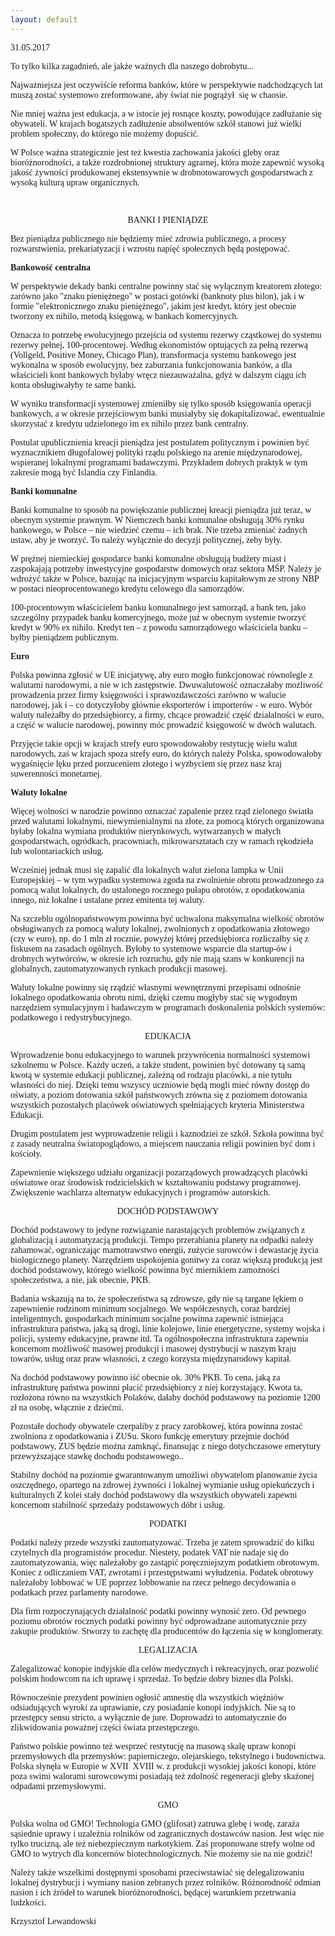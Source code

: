 ```yaml
---
layout: default
---
```


<!--235-->
<p style="margin-top: 0px; margin-right: 0px; margin-left: 0px; line-height: normal; font-family: 'Times New Roman';">31.05.2017</p>
<p style="margin-top: 0px; margin-right: 0px; margin-left: 0px; line-height: normal; font-family: 'Times New Roman';">To tylko kilka zagadnień, ale jakże ważnych dla naszego dobrobytu...&nbsp;</p>
<p style="margin-top: 0px; margin-right: 0px; margin-left: 0px; line-height: normal; font-family: 'Times New Roman';">Najważniejsza jest oczywiście reforma banków, które w perspektywie nadchodzących lat muszą zostać systemowo zreformowane, aby świat nie pogrążył&nbsp; się w chaosie.&nbsp;</p>
<p style="margin-top: 0px; margin-right: 0px; margin-left: 0px; line-height: normal; font-family: 'Times New Roman';">Nie mniej ważna jest edukacja, a w istocie jej rosnące koszty, powodujące zadłużanie się obywateli. W krajach bogatszych zadłużenie absolwentów szkół stanowi już wielki problem społeczny, do którego nie możemy dopuścić.</p>
<p style="margin-top: 0px; margin-right: 0px; margin-left: 0px; line-height: normal; font-family: 'Times New Roman';">W Polsce ważna strategicznie jest też kwestia zachowania jakości gleby oraz bioróżnorodności, a także rozdrobnionej struktury agrarnej, która może zapewnić wysoką jakość żywności produkowanej ekstensywnie w drobnotowarowych gospodarstwach z wysoką kulturą upraw organicznych.</p>
<p style="margin-top: 0px; margin-right: 0px; margin-left: 0px; line-height: normal; font-family: 'Times New Roman'; min-height: 15px;"><br></p>
<p style="margin-top: 0px; margin-right: 0px; margin-left: 0px; text-align: center; line-height: normal; font-family: 'Times New Roman';">BANKI I PIENIĄDZE</p>
<p style="margin-top: 0px; margin-right: 0px; margin-left: 0px; line-height: normal; font-family: 'Times New Roman';">Bez pieniądza publicznego nie będziemy mieć zdrowia publicznego, a procesy rozwarstwienia, prekariatyzacji i wzrostu napięć społecznych będą postępować.</p>
<p style="margin-top: 0px; margin-right: 0px; margin-left: 0px; line-height: normal; font-family: 'Times New Roman';"><b>Bankowość centralna</b></p>
<p style="margin-top: 0px; margin-right: 0px; margin-left: 0px; line-height: normal; font-family: 'Times New Roman';">W perspektywie dekady banki centralne powinny stać się wyłącznym kreatorem złotego: zarówno jako "znaku pieniężnego" w postaci gotówki (banknoty plus bilon), jak i w formie "elektronicznego znaku pieniężnego", jakim jest kredyt, który jest obecnie tworzony ex nihilo, metodą księgową, w bankach komercyjnych.&nbsp;</p>
<p style="margin-top: 0px; margin-right: 0px; margin-left: 0px; line-height: normal; font-family: 'Times New Roman';">Oznacza to potrzebę ewolucyjnego przejścia od systemu rezerwy cząstkowej do systemu rezerwy pełnej, 100-procentowej. Według ekonomistów optujących za pełną rezerwą (Vollgeld, Positive Money, Chicago Plan), transformacja systemu bankowego jest wykonalna w sposób ewolucyjny, bez zaburzania funkcjonowania banków, a dla właścicieli kont bankowych byłaby wręcz niezauważalna, gdyż w dalszym ciągu ich konta obsługiwałyby te same banki.&nbsp;</p>
<p style="margin-top: 0px; margin-right: 0px; margin-left: 0px; line-height: normal; font-family: 'Times New Roman';">W wyniku transformacji systemowej zmieniłby się tylko sposób księgowania operacji bankowych, a w okresie przejściowym banki musiałyby się dokapitalizować, ewentualnie skorzystać z kredytu udzielonego im ex nihilo przez bank centralny.</p>
<p style="margin-top: 0px; margin-right: 0px; margin-left: 0px; line-height: normal; font-family: 'Times New Roman';">Postulat upublicznienia kreacji pieniądza jest postulatem politycznym i powinien być wyznacznikiem długofalowej polityki rządu polskiego na arenie międzynarodowej, wspieranej lokalnymi programami badawczymi. Przykładem dobrych praktyk w tym zakresie mogą być Islandia czy Finlandia.</p>
<p style="margin-top: 0px; margin-right: 0px; margin-left: 0px; line-height: normal; font-family: 'Times New Roman';"><b>Banki komunalne</b></p>
<p style="margin-top: 0px; margin-right: 0px; margin-left: 0px; line-height: normal; font-family: 'Times New Roman';">Banki komunalne to sposób na powiększanie publicznej kreacji pieniądza już teraz, w obecnym systemie prawnym. W Niemczech banki komunalne obsługują 30% rynku bankowego, w Polsce – nie wiedzieć czemu – ich brak. Nie trzeba zmieniać żadnych ustaw, aby je tworzyć. To należy wyłącznie do decyzji politycznej, żeby były.&nbsp;</p>
<p style="margin-top: 0px; margin-right: 0px; margin-left: 0px; line-height: normal; font-family: 'Times New Roman';">W prężnej niemieckiej gospodarce banki komunalne obsługują budżety miast i zaspokajają potrzeby inwestycyjne gospodarstw domowych oraz sektora MŚP. Należy je wdrożyć także w Polsce, bazując na inicjacyjnym wsparciu kapitałowym ze strony NBP w postaci nieoprocentowanego kredytu celowego dla samorządów.&nbsp;</p>
<p style="margin-top: 0px; margin-right: 0px; margin-left: 0px; line-height: normal; font-family: 'Times New Roman';">100-procentowym właścicielem banku komunalnego jest samorząd, a bank ten, jako szczególny przypadek banku komercyjnego, może już w obecnym systemie tworzyć kredyt w 90% ex nihilo. Kredyt ten – z powodu samorządowego właściciela banku – byłby pieniądzem publicznym.</p>
<p style="margin-top: 0px; margin-right: 0px; margin-left: 0px; line-height: normal; font-family: 'Times New Roman';"><b>Euro</b></p>
<p style="margin-top: 0px; margin-right: 0px; margin-left: 0px; line-height: normal; font-family: 'Times New Roman';">Polska powinna zgłosić w UE inicjatywę, aby euro mogło funkcjonować równolegle z walutami narodowymi, a nie w ich zastępstwie. Dwuwalutowość oznaczałaby możliwość prowadzenia przez firmy księgowości i sprawozdawczości zarówno w walucie narodowej, jak i – co dotyczyłoby głównie eksporterów i importerów - w euro. Wybór waluty należałby do przedsiębiorcy, a firmy, chcące prowadzić część działalności w euro, a część w walucie narodowej, powinny móc prowadzić księgowość w dwóch walutach.</p>
<p style="margin-top: 0px; margin-right: 0px; margin-left: 0px; line-height: normal; font-family: 'Times New Roman';">Przyjęcie takie opcji w krajach strefy euro spowodowałoby restytucję wielu walut narodowych, zaś w krajach spoza strefy euro, do których należy Polska, spowodowałoby wygaśnięcie lęku przed porzuceniem złotego i wyzbyciem się przez nasz kraj suwerenności monetarnej.</p>
<p style="margin-top: 0px; margin-right: 0px; margin-left: 0px; line-height: normal; font-family: 'Times New Roman';"><b>Waluty lokalne</b></p>
<p style="margin-top: 0px; margin-right: 0px; margin-left: 0px; line-height: normal; font-family: 'Times New Roman';">Więcej wolności w narodzie powinno oznaczać zapalenie przez rząd zielonego światła przed walutami lokalnymi, niewymienialnymi na złote, za pomocą których organizowana byłaby lokalna wymiana produktów nierynkowych, wytwarzanych w małych gospodarstwach, ogródkach, pracowniach, mikrowarsztatach czy w ramach rękodzieła lub wolontariackich usług.</p>
<p style="margin-top: 0px; margin-right: 0px; margin-left: 0px; line-height: normal; font-family: 'Times New Roman';">Wcześniej jednak musi się zapalić dla lokalnych walut zielona lampka w Unii Europejskiej – w tym wypadku systemowa zgoda na zwolnienie obrotu prowadzonego za pomocą walut lokalnych, do ustalonego rocznego pułapu obrotów, z opodatkowania innego, niż lokalne i ustalane przez emitenta tej waluty.&nbsp;</p>
<p style="margin-top: 0px; margin-right: 0px; margin-left: 0px; line-height: normal; font-family: 'Times New Roman';">Na szczeblu ogólnopaństwowym powinna być uchwalona maksymalna wielkość obrotów obsługiwanych za pomocą waluty lokalnej, zwolnionych z opodatkowania złotowego (czy w euro), np. do 1 mln zł rocznie, powyżej której przedsiębiorca rozliczałby się z fiskusem na zasadach ogólnych. Byłoby to systemowe wsparcie dla startup-ów i drobnych wytwórców, w okresie ich rozruchu, gdy nie mają szans w konkurencji na globalnych, zautomatyzowanych rynkach produkcji masowej.</p>
<p style="margin-top: 0px; margin-right: 0px; margin-left: 0px; line-height: normal; font-family: 'Times New Roman';">Waluty lokalne powinny się rządzić własnymi wewnętrznymi przepisami odnośnie lokalnego opodatkowania obrotu nimi, dzięki czemu mogłyby stać się wygodnym narzędziem symulacyjnym i badawczym w programach doskonalenia polskich systemów: podatkowego i redystrybucyjnego.</p>
<p style="margin-top: 0px; margin-right: 0px; margin-left: 0px; text-align: center; line-height: normal; font-family: 'Times New Roman';">EDUKACJA</p>
<p style="margin-top: 0px; margin-right: 0px; margin-left: 0px; line-height: normal; font-family: 'Times New Roman';">Wprowadzenie bonu edukacyjnego to warunek przywrócenia normalności systemowi szkolnemu w Polsce. Każdy uczeń, a także student, powinien być dotowany tą samą kwotą w systemie edukacji publicznej, zależną od rodzaju placówki, a nie tytułu własności do niej. Dzięki temu wszyscy uczniowie będą mogli mieć równy dostęp do oświaty, a poziom dotowania szkół państwowych zrówna się z poziomem dotowania wszystkich pozostałych placówek oświatowych spełniających kryteria Ministerstwa Edukacji.</p>
<p style="margin-top: 0px; margin-right: 0px; margin-left: 0px; line-height: normal; font-family: 'Times New Roman';">Drugim postulatem jest wyprowadzenie religii i kaznodziei ze szkół. Szkoła powinna być z zasady neutralna światopoglądowo, a miejscem nauczania religii powinien być dom i kościoły.</p>
<p style="margin-top: 0px; margin-right: 0px; margin-left: 0px; line-height: normal; font-family: 'Times New Roman';">Zapewnienie większego udziału organizacji pozarządowych prowadzących placówki oświatowe oraz środowisk rodzicielskich w kształtowaniu podstawy programowej. Zwiększenie wachlarza alternatyw edukacyjnych i programów autorskich.</p>
<p style="margin-top: 0px; margin-right: 0px; margin-left: 0px; text-align: center; line-height: normal; font-family: 'Times New Roman';">DOCHÓD PODSTAWOWY</p>
<p style="margin-top: 0px; margin-right: 0px; margin-left: 0px; line-height: normal; font-family: 'Times New Roman';">Dochód podstawowy to jedyne rozwiązanie narastających problemów związanych z globalizacją i automatyzacją produkcji. Tempo przerabiania planety na odpadki należy zahamować, ograniczając marnotrawstwo energii, zużycie surowców i dewastację życia biologicznego planety. Narzędziem uspokojenia gonitwy za coraz większą produkcją jest dochód podstawowy, którego wielkość powinna być miernikiem zamożności społeczeństwa, a nie, jak obecnie, PKB.</p>
<p style="margin-top: 0px; margin-right: 0px; margin-left: 0px; line-height: normal; font-family: 'Times New Roman';">Badania wskazują na to, że społeczeństwa są zdrowsze, gdy nie są targane lękiem o zapewnienie rodzinom minimum socjalnego. We współczesnych, coraz bardziej inteligentnych, gospodarkach minimum socjalne powinna zapewnić istniejąca infrastruktura państwa, jaką są drogi, linie kolejowe, linie energetyczne, systemy wojska i policji, systemy edukacyjne, prawne itd. Ta ogólnospołeczna infrastruktura zapewnia koncernom możliwość masowej produkcji i masowej dystrybucji w naszym kraju towarów, usług oraz praw własności, z czego korzysta międzynarodowy kapitał.</p>
<p style="margin-top: 0px; margin-right: 0px; margin-left: 0px; line-height: normal; font-family: 'Times New Roman';">Na dochód podstawowy powinno iść obecnie ok. 30% PKB. To cena, jaką za infrastrukturę państwa powinni płacić przedsiębiorcy z niej korzystający. Kwota ta, rozłożona równo na wszystkich Polaków, dałaby dochód podstawowy na poziomie 1200 zł na osobę, włącznie z dziećmi.</p>
<p style="margin-top: 0px; margin-right: 0px; margin-left: 0px; line-height: normal; font-family: 'Times New Roman';">Pozostałe dochody obywatele czerpaliby z pracy zarobkowej, która powinna zostać zwolniona z opodatkowania i ZUSu. Skoro funkcję emerytury przejmie dochód podstawowy, ZUS będzie można zamknąć, finansując z niego dotychczasowe emerytury przewyższające stawkę dochodu podstawowego..</p>
<p style="margin-top: 0px; margin-right: 0px; margin-left: 0px; line-height: normal; font-family: 'Times New Roman';">Stabilny dochód na poziomie gwarantowanym umożliwi obywatelom planowanie życia oszczędnego, opartego na zdrowej żywności i lokalnej wymianie usług opiekuńczych i kulturalnych Z kolei stały dochód podstawowy dla wszystkich obywateli zapewni koncernom stabilność sprzedaży podstawowych dóbr i usług.</p>
<p style="margin-top: 0px; margin-right: 0px; margin-left: 0px; text-align: center; line-height: normal; font-family: 'Times New Roman';">PODATKI</p>
<p style="margin-top: 0px; margin-right: 0px; margin-left: 0px; line-height: normal; font-family: 'Times New Roman';">Podatki należy przede wszystki zautomatyzować. Trzeba je zatem sprowadzić do kilku czytelnych dla programistów procedur. Niestety, podatek VAT nie nadaje się do zautomatyzowania, więc należałoby go zastąpić poręczniejszym podatkiem obrotowym. Koniec z odliczaniem VAT, zwrotami i przestępstwami wyłudzenia. Podatek obrotowy należałoby lobbować w UE poprzez lobbowanie na rzecz pełnego decydowania o podatkach przez parlamenty narodowe.</p>
<p style="margin-top: 0px; margin-right: 0px; margin-left: 0px; line-height: normal; font-family: 'Times New Roman';">Dla firm rozpoczynających działalność podatki powinny wynosić zero. Od pewnego poziomu obrotów rocznych podatki powinny być odprowadzane automatycznie przy zakupie produktów. Stworzy to zachętę dla producentów do łączenia się w konglomeraty.</p>
<p style="margin-top: 0px; margin-right: 0px; margin-left: 0px; text-align: center; line-height: normal; font-family: 'Times New Roman';">LEGALIZACJA</p>
<p style="margin-top: 0px; margin-right: 0px; margin-left: 0px; line-height: normal; font-family: 'Times New Roman';">Zalegalizować konopie indyjskie dla celów medycznych i rekreacyjnych, oraz pozwolić polskim hodowcom na ich uprawę i sprzedaż. To będzie dobry biznes dla Polski.&nbsp;</p>
<p style="margin-top: 0px; margin-right: 0px; margin-left: 0px; line-height: normal; font-family: 'Times New Roman';">Równocześnie prezydent powinien ogłosić amnestię dla wszystkich więźniów odsiadujących wyroki za uprawianie, czy posiadanie konopi indyjskich. Nie są to przestępcy sensu stricto, a wyłącznie de jure. Doprowadzi to automatycznie do zlikwidowania poważnej części świata przestępczego.</p>
<p style="margin-top: 0px; margin-right: 0px; margin-left: 0px; line-height: normal; font-family: 'Times New Roman';">Państwo polskie powinno też wesprzeć restytucję na masową skalę upraw konopi przemysłowych dla przemysłów: papierniczego, olejarskiego, tekstylnego i budownictwa. Polska słynęła w Europie w XVII&nbsp; XVIII w. z produkcji wysokiej jakości konopi, które poza swimi walorami surowcowymi posiadają też zdolność regeneracji gleby skażonej odpadami przemysłowymi.</p>
<p style="margin-top: 0px; margin-right: 0px; margin-left: 0px; text-align: center; line-height: normal; font-family: 'Times New Roman';">GMO</p>
<p style="margin-top: 0px; margin-right: 0px; margin-left: 0px; line-height: normal; font-family: 'Times New Roman';">Polska wolna od GMO! Technologia GMO (glifosat) zatruwa glebę i wodę, zaraża sąsiednie uprawy i uzależnia rolników od zagranicznych dostawców nasion. Jest więc nie tylko trucizną, ale też niebezpiecznym narkotykiem. Zaś proponowane strefy wolne od GMO to wytrych dla koncernów biotechnologicznych. Nie możemy sie na nie godzić!</p>
<p style="margin-top: 0px; margin-right: 0px; margin-left: 0px; line-height: normal; font-family: 'Times New Roman';">Należy także wszelkimi dostępnymi sposobami przeciwstawiać się delegalizowaniu lokalnej dystrybucji i wymiany nasion zebranych przez rolników. Różnorodność odmian nasion i ich źródeł to warunek bioróżnorodności, będącej warunkiem przetrwania ludzkości.</p>
<p style="margin-top: 0px; margin-right: 0px; margin-left: 0px; line-height: normal; font-family: 'Times New Roman'; min-height: 15px;">Krzysztof Lewandowski</p>
<p style="margin-top: 0px; margin-right: 0px; margin-left: 0px; line-height: normal; font-family: 'Times New Roman'; min-height: 15px;"><br></p>
<p style="margin-top: 0px; margin-right: 0px; margin-left: 0px; line-height: normal; font-family: 'Times New Roman'; min-height: 15px;"><br></p>
<p style="margin-top: 0px; margin-right: 0px; margin-left: 0px; line-height: normal; font-family: 'Times New Roman'; min-height: 15px;"><br></p>